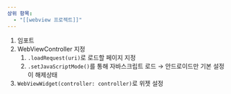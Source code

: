 ```yaml
---
상위 항목:
  - "[[webview 프로젝트]]"
---
```

1. 임포트
2. WebViewController 지정
    1. `.loadRequest(uri)`로 로드할 페이지 지정
    2. `.setJavaScriptMode()`를 통해 자바스크립트 로드 → 안드로이드만 기본 설정이 해제상태
3. `WebViewWidget(controller: controller)`로 위젯 설정